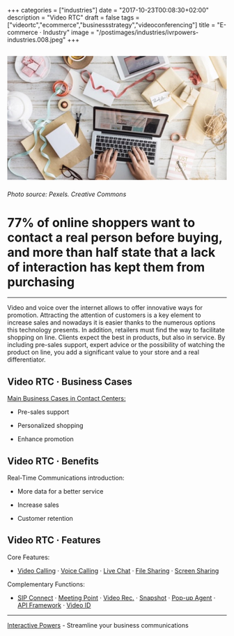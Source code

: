 +++
categories = ["industries"]
date = "2017-10-23T00:08:30+02:00"
description = "Video RTC"
draft = false
tags = ["videortc","ecommerce","businessstrategy","videoconferencing"]
title = "E-commerce · Industry"
image = "/postimages/industries/ivrpowers-industries.008.jpeg"
+++

![writing in a computer](/postimages/industries/ivrpowers-industries.008.jpeg)
-----------
###### Photo source: Pexels. Creative Commons


# 77% of online shoppers want to contact a real person before buying, and more than half state that a lack of interaction has kept them from purchasing
---

Video and voice over the internet allows to offer innovative ways for promotion. Attracting the attention of customers is a key element to increase sales and nowadays it is easier thanks to the numerous options this technology presents. In addition, retailers must find the way to facilitate shopping on line. Clients expect the best in products, but also in service. By including pre-sales support, expert advice or the possibility of watching the product on line, you add a significant value to your store and a real differentiator.

## Video RTC · Business Cases

[Main Business Cases in Contact Centers:](http://blog.ivrpowers.com/post/industries/industries-ecommerce-business-cases/)

* Pre-sales support

* Personalized shopping

* Enhance promotion


##	Video RTC · Benefits

Real-Time Communications introduction:

* More data for a better service

* Increase sales

* Customer retention


## Video RTC · Features

Core Features:

* [Video Calling](http://blog.ivrpowers.com/post/products/video-rtc-video-calling/) · [Voice Calling](http://blog.ivrpowers.com/post/products/video-rtc-voice-calling/) · [Live Chat](http://blog.ivrpowers.com/post/products/video-rtc-live-chat/) · [File Sharing](http://blog.ivrpowers.com/post/products/video-rtc-file-sharing/) · [Screen Sharing](http://blog.ivrpowers.com/post/products/video-rtc-screen-sharing/)

Complementary Functions:

* [SIP Connect](http://blog.ivrpowers.com/post/products/video-rtc-sip-connect/) ·  [Meeting Point](http://blog.ivrpowers.com/post/products/video-rtc-meeting-point/) · [Video Rec.](http://blog.ivrpowers.com/post/products/video-rtc-video-recording/) · [Snapshot](http://blog.ivrpowers.com/post/products/video-rtc-snapshot/) · [Pop-up Agent](http://blog.ivrpowers.com/post/products/video-rtc-pop-up-agent/) · [API Framework](http://blog.ivrpowers.com/post/products/video-rtc-api-framework/) · [Video ID](http://blog.ivrpowers.com/post/products/video-rtc-video-id/)

---
[Interactive Powers](http://www.ivrpowers.com/) - Streamline your business communications


